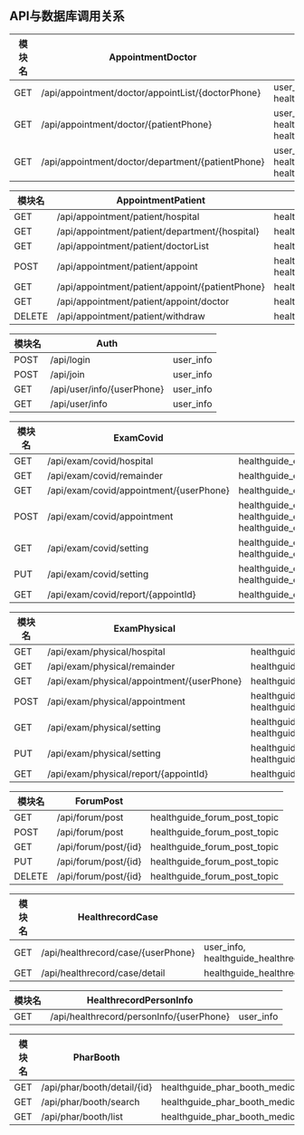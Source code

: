 ## API与数据库调用关系

| 模块名 | AppointmentDoctor                                 |                                                              |
| ------ | ------------------------------------------------- | ------------------------------------------------------------ |
| GET    | /api/appointment/doctor/appointList/{doctorPhone} | user_info, healthguide_appointment_doctor                    |
| GET    | /api/appointment/doctor/{patientPhone}            | user_info, healthguide_healthrecord_case, healthguide_appointment_doctor |
| GET    | /api/appointment/doctor/department/{patientPhone} | user_info, healthguide_healthrecord_case, healthguide_appointment_doctor |



| 模块名 | AppointmentPatient                              |                                                              |
| ------ | ----------------------------------------------- | ------------------------------------------------------------ |
| GET    | /api/appointment/patient/hospital               | healthguide_appointment_hospital                             |
| GET    | /api/appointment/patient/department/{hospital}  | healthguide_appointment_hospital                             |
| GET    | /api/appointment/patient/doctorList             | healthguide_appointment_doctor                               |
| POST   | /api/appointment/patient/appoint                | healthguide_appointment_doctor, healthguide_appointment_patient_appoint |
| GET    | /api/appointment/patient/appoint/{patientPhone} | healthguide_appointment_patient_appoint                      |
| GET    | /api/appointment/patient/appoint/doctor         | healthguide_appointment_patient_appoint                      |
| DELETE | /api/appointment/patient/withdraw               | healthguide_appointment_patient_appoint                      |



| 模块名 | Auth                       |           |
| ------ | -------------------------- | --------- |
| POST   | /api/login                 | user_info |
| POST   | /api/join                  | user_info |
| GET    | /api/user/info/{userPhone} | user_info |
| GET    | /api/user/info             | user_info |



| 模块名 | ExamCovid                               |                                                              |
| ------ | --------------------------------------- | ------------------------------------------------------------ |
| GET    | /api/exam/covid/hospital                | healthguide_exam_covid_capacity                              |
| GET    | /api/exam/covid/remainder               | healthguide_exam_covid_remainder                             |
| GET    | /api/exam/covid/appointment/{userPhone} | healthguide_exam_covid_appointment                           |
| POST   | /api/exam/covid/appointment             | healthguide_exam_covid_remainder, healthguide_exam_covid_appointment, healthguide_exam_covid_remainder |
| GET    | /api/exam/covid/setting                 | healthguide_exam_covid_capacity, healthguide_exam_covid_remainder |
| PUT    | /api/exam/covid/setting                 | healthguide_exam_covid_capacity, healthguide_exam_covid_remainder |
| GET    | /api/exam/covid/report/{appointId}      | healthguide_exam_covid_report                                |



| 模块名 | ExamPhysical                               |                                                              |
| ------ | ------------------------------------------ | ------------------------------------------------------------ |
| GET    | /api/exam/physical/hospital                | healthguide_exam_physical_capacity                           |
| GET    | /api/exam/physical/remainder               | healthguide_exam_physical_remainder                          |
| GET    | /api/exam/physical/appointment/{userPhone} | healthguide_exam_physical_appointment                        |
| POST   | /api/exam/physical/appointment             | healthguide_exam_physical_remainder, healthguide_exam_physical_appointment |
| GET    | /api/exam/physical/setting                 | healthguide_exam_physical_capacity, healthguide_exam_physical_remainder |
| PUT    | /api/exam/physical/setting                 | healthguide_exam_physical_capacity, healthguide_exam_physical_remainder |
| GET    | /api/exam/physical/report/{appointId}      | healthguide_exam_physical_report                             |



| 模块名 | ForumPost            |                              |
| ------ | -------------------- | ---------------------------- |
| GET    | /api/forum/post      | healthguide_forum_post_topic |
| POST   | /api/forum/post      | healthguide_forum_post_topic |
| GET    | /api/forum/post/{id} | healthguide_forum_post_topic |
| PUT    | /api/forum/post/{id} | healthguide_forum_post_topic |
| DELETE | /api/forum/post/{id} | healthguide_forum_post_topic |



| 模块名 | HealthrecordCase                   |                                          |
| ------ | ---------------------------------- | ---------------------------------------- |
| GET    | /api/healthrecord/case/{userPhone} | user_info, healthguide_healthrecord_case |
| GET    | /api/healthrecord/case/detail      | healthguide_healthrecord_case            |



| 模块名 | HealthrecordPersonInfo                   |           |
| ------ | ---------------------------------------- | --------- |
| GET    | /api/healthrecord/personInfo/{userPhone} | user_info |



| 模块名 | PharBooth                   |                                 |
| ------ | --------------------------- | ------------------------------- |
| GET    | /api/phar/booth/detail/{id} | healthguide_phar_booth_medicine |
| GET    | /api/phar/booth/search      | healthguide_phar_booth_medicine |
| GET    | /api/phar/booth/list        | healthguide_phar_booth_medicine |

